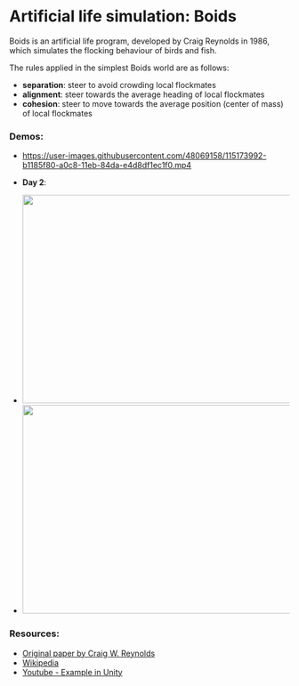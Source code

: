 # Artificial life simulation: Boids

Boids is an artificial life program, developed by Craig Reynolds in 1986, which simulates the flocking behaviour of birds and fish.

 The rules applied in the simplest Boids world are as follows:

  * **separation**: steer to avoid crowding local flockmates
  * **alignment**: steer towards the average heading of local flockmates
  * **cohesion**: steer to move towards the average position (center of mass) of local flockmates

### Demos:

 * https://user-images.githubusercontent.com/48069158/115173992-b1185f80-a0c8-11eb-84da-e4d8df1ec1f0.mp4

 * **Day 2**:
 * <img src=".github/media/d2_2.gif" width="500" height="375"/>
 * <img src=".github/media/d2_1.gif" width="500" height="375"/>

### Resources:
 * [Original paper by Craig W. Reynolds](http://www.cs.toronto.edu/~dt/siggraph97-course/cwr87/)
 * [Wikipedia](https://en.wikipedia.org/wiki/Boids)
 * [Youtube - Example in Unity](https://www.youtube.com/watch?v=bqtqltqcQhw)

